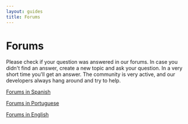```yaml
---
layout: guides
title: Forums 
---
```


# Forums

Please check if your question was answered in our forums. In case you
didn't find an answer, create a new topic and ask your question. In a
very short time you'll get an answer.
The community is very active, and our developers always hang around and
try to help.

[Forums in Spanish](/forums-es)

[Forums in Portuguese](/forums-pt)

[Forums in English](/forums-en)

